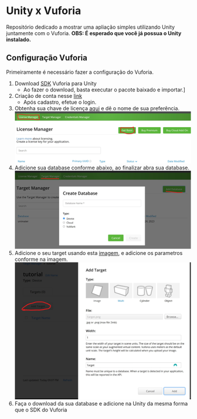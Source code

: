 # Unity x Vuforia

Repositório dedicado a mostrar uma apliação simples utilizando Unity juntamente com o Vuforia.
**OBS: É esperado que você já possua o Unity instalado.**

## Configuração Vuforia
Primeiramente é necessário fazer a configuração do Vuforia.

 1. Download [SDK](https://developer.vuforia.com/downloads/sdk) Vuforia para Unity
	 - Ao fazer o download, basta executar o pacote baixado e importar.]
 2. Criação de conta nesse [link](https://developer.vuforia.com/vui/auth/register)
	 - Após cadastro, efetue o login.
 3. Obtenha sua chave de licença [aqui](https://developer.vuforia.com/vui/develop/licenses) e dê o nome de sua preferência.
    ![alt text](assets/vuforia-license-1.jpg "Vuforia License")
 4. Adicione sua database conforme abaixo, ao finalizar abra sua database.
    ![alt text](assets/vuforia-database-1.jpg "Vuforia Database")
 5. Adicione o seu target usando esta [imagem](assets/Target.png "Target.png"), e adicione os parametros conforme na imagem.
    ![alt text](assets/vuforia-target-1.jpg "Vuforia Target")
 6. Faça o download da sua database e adicione na Unity da mesma forma que o SDK do Vuforia

